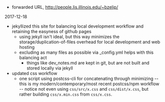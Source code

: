 - forwarded URL, http://people.lis.illinois.edu/~bzelip/

2017-12-18
- jekyllized this site for balancing local development workflow and retaining the easyness of github pages
  - using jekyll isn't ideal, but this way minimizes the storage/duplication-of-files overhead for local development and web hosting
  - excluding as many files as possible via _config.yml helps with this balancing act
    - things like dev_notes.md are kept in git, but are not built and stored locally via jekyll
- updated css workflow
  - one script using postcss-cli for concatenating through minimizing -- this is my modern/contemporary/most recent postcss/npm workflow -- notice not even using `css/src/x.css` and `css/dist/x.css`, but rather building `css/x.min.css` from `css/x.css`. 